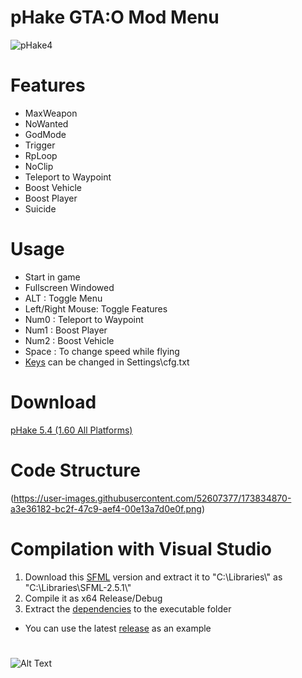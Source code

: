 # pHake GTA:O Mod Menu 
![pHake4](https://user-images.githubusercontent.com/52607377/166122940-60770068-410b-413c-b21d-622af5a7e95d.png)
# Features<br/>
- MaxWeapon<br/>
- NoWanted<br/>
- GodMode<br/>
- Trigger<br/>
- RpLoop<br/>
- NoClip<br/>
- Teleport to Waypoint<br/>
- Boost Vehicle<br/>
- Boost Player<br/>
- Suicide<br/>

# Usage
- Start in game<br/>
- Fullscreen Windowed<br/>
- ALT : Toggle Menu<br/>
- Left/Right Mouse: Toggle Features<br/>
- Num0 : Teleport to Waypoint<br/>
- Num1 : Boost Player<br/>
- Num2 : Boost Vehicle<br/>
- Space : To change speed while flying<br/>
- <a href="https://github.com/xhz8s/pHake/wiki/Keycodes">Keys</a> can be changed in Settings\cfg.txt<br/>

# Download
<a href="https://github.com/xhz8s/pHake/releases/download/5.4/pHake_5.4_1.60.zip">pHake 5.4 (1.60 All Platforms)</a>

# Code Structure
(https://user-images.githubusercontent.com/52607377/173834870-a3e36182-bc2f-47c9-aef4-00e13a7d0e0f.png)

# Compilation with Visual Studio
1. Download this <a href="https://www.sfml-dev.org/files/SFML-2.5.1-windows-vc15-64-bit.zip">SFML</a> version and extract it to  "C:\\Libraries\\" as "C:\\Libraries\\SFML-2.5.1\\"
2. Compile it as x64 Release/Debug
3. Extract the <a href="https://github.com/xhz8s/pHake/releases/download/0/dp.zip">dependencies</a> to the executable folder <br/>
- You can use the latest <a href="https://github.com/xhz8s/pHake/releases/download/5.4/pHake_5.4_1.60.zip">release</a> as an example

#
![Alt Text](https://s3.amazonaws.com/merchtable-photos-production/store_page_photos/imgs/000/003/122/original/pop2_1-1.gif)
